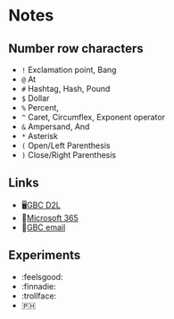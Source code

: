 # Notes
## Number row characters
* `!` Exclamation point, Bang
* `@` At
* `#` Hashtag, Hash, Pound
* `$` Dollar
* `%` Percent, 
* `^` Caret, Circumflex, Exponent operator
* `&` Ampersand, And
* `*` Asterisk
* `(` Open/Left Parenthesis
* `)` Close/Right Parenthesis

## Links
* :desktop_computer:[GBC D2L](https://learn.georgebrown.ca/d2l/home)
* :memo:[Microsoft 365](https://www.office.com/?auth=2)
* :email:[GBC email](https://outlook.office.com/mail/)

## Experiments
* :feelsgood:
* :finnadie:
* :trollface:
* :philippines:
